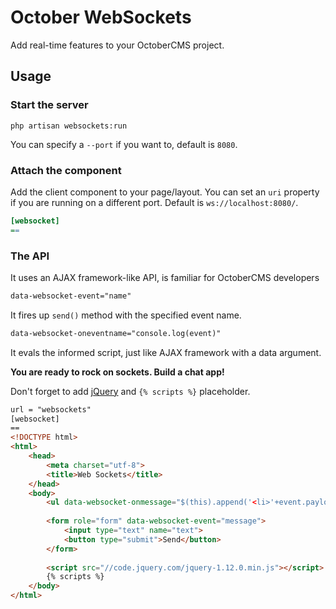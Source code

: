 # October WebSockets

Add real-time features to your OctoberCMS project.

## Usage

### Start the server

```shell
php artisan websockets:run
```

You can specify a `--port` if you want to, default is `8080`.

### Attach the component

Add the client component to your page/layout. You can set an `uri` property if you are running on a different port. Default is `ws://localhost:8080/`.

```ini
[websocket]
==
```

### The API

It uses an AJAX framework-like API, is familiar for OctoberCMS developers

```html
data-websocket-event="name"
```
It fires up `send()` method with the specified event name.

```html
data-websocket-oneventname="console.log(event)"
```
It evals the informed script, just like AJAX framework with a data argument.

**You are ready to rock on sockets. Build a chat app!**

Don't forget to add [jQuery](http://jquery.com/) and `{% scripts %}` placeholder.
```html
url = "websockets"
[websocket]
==
<!DOCTYPE html>
<html>
    <head>
        <meta charset="utf-8">
        <title>Web Sockets</title>
    </head>
    <body>
        <ul data-websocket-onmessage="$(this).append('<li>'+event.payload.text+'</li>')"></ul>
        
        <form role="form" data-websocket-event="message">
            <input type="text" name="text">
            <button type="submit">Send</button>
        </form>
        
        <script src="//code.jquery.com/jquery-1.12.0.min.js"></script>
        {% scripts %}
    </body>
</html>
```
